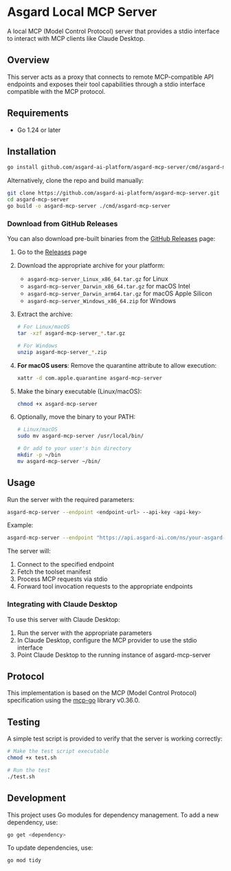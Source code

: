 # Asgard Local MCP Server

A local MCP (Model Control Protocol) server that provides a stdio interface to interact with MCP clients like Claude Desktop.

## Overview

This server acts as a proxy that connects to remote MCP-compatible API endpoints and exposes their tool capabilities through a stdio interface compatible with the MCP protocol.

## Requirements

- Go 1.24 or later

## Installation

```bash
go install github.com/asgard-ai-platform/asgard-mcp-server/cmd/asgard-mcp-server@latest
```

Alternatively, clone the repo and build manually:

```bash
git clone https://github.com/asgard-ai-platform/asgard-mcp-server.git
cd asgard-mcp-server
go build -o asgard-mcp-server ./cmd/asgard-mcp-server
```

### Download from GitHub Releases

You can also download pre-built binaries from the [GitHub Releases](https://github.com/asgard-ai-platform/asgard-mcp-server/releases) page:

1. Go to the [Releases](https://github.com/asgard-ai-platform/asgard-mcp-server/releases) page
2. Download the appropriate archive for your platform:
   - `asgard-mcp-server_Linux_x86_64.tar.gz` for Linux
   - `asgard-mcp-server_Darwin_x86_64.tar.gz` for macOS Intel
   - `asgard-mcp-server_Darwin_arm64.tar.gz` for macOS Apple Silicon
   - `asgard-mcp-server_Windows_x86_64.zip` for Windows

3. Extract the archive:
   ```bash
   # For Linux/macOS
   tar -xzf asgard-mcp-server_*.tar.gz
   
   # For Windows
   unzip asgard-mcp-server_*.zip
   ```

4. **For macOS users**: Remove the quarantine attribute to allow execution:
   ```bash
   xattr -d com.apple.quarantine asgard-mcp-server
   ```

5. Make the binary executable (Linux/macOS):
   ```bash
   chmod +x asgard-mcp-server
   ```

6. Optionally, move the binary to your PATH:
   ```bash
   # Linux/macOS
   sudo mv asgard-mcp-server /usr/local/bin/
   
   # Or add to your user's bin directory
   mkdir -p ~/bin
   mv asgard-mcp-server ~/bin/
   ```

## Usage

Run the server with the required parameters:

```bash
asgard-mcp-server --endpoint <endpoint-url> --api-key <api-key>
```

Example:

```bash
asgard-mcp-server --endpoint "https://api.asgard-ai.com/ns/your-asgard-name-space/toolset/your-asgard-toolset-1/manifest" --api-key "YOUR_ASGARD_API_KEY"
```

The server will:

1. Connect to the specified endpoint
2. Fetch the toolset manifest
3. Process MCP requests via stdio
4. Forward tool invocation requests to the appropriate endpoints

### Integrating with Claude Desktop

To use this server with Claude Desktop:

1. Run the server with the appropriate parameters
2. In Claude Desktop, configure the MCP provider to use the stdio interface
3. Point Claude Desktop to the running instance of asgard-mcp-server

## Protocol

This implementation is based on the MCP (Model Control Protocol) specification using the [mcp-go](https://github.com/mark3labs/mcp-go) library v0.36.0.

## Testing

A simple test script is provided to verify that the server is working correctly:

```bash
# Make the test script executable
chmod +x test.sh

# Run the test
./test.sh
```

## Development

This project uses Go modules for dependency management. To add a new dependency, use:

```bash
go get <dependency>
```

To update dependencies, use:

```bash
go mod tidy
```

